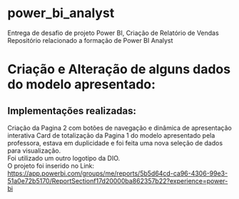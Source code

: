 # power_bi_analyst
Entrega de desafio de projeto Power BI, Criação de Relatório de Vendas <br>
Repositório relacionado a formação de Power BI Analyst <br>
# Criação e Alteração de alguns dados do modelo apresentado: <br>
## Implementações realizadas:
Criação da Pagina 2 com botões de navegação e dinâmica de apresentação interativa
Card de totalização da Pagina 1 do modelo apresentado pela professora, estava em duplicidade e foi feita uma nova seleção de dados para visualização.<br>
Foi utilizado um outro logotipo da DIO.<br>
O projeto foi inserido no Link: https://app.powerbi.com/groups/me/reports/5b5d64cd-ca96-4306-99e3-51a0e72b5170/ReportSectionf17d20000ba862357b22?experience=power-bi

